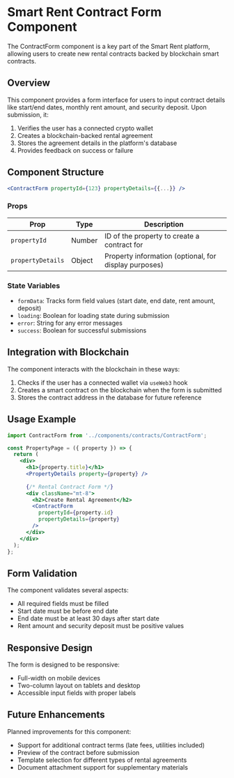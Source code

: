 # Smart Rent Contract Form Component

The ContractForm component is a key part of the Smart Rent platform, allowing users to create new rental contracts backed by blockchain smart contracts.

## Overview

This component provides a form interface for users to input contract details like start/end dates, monthly rent amount, and security deposit. Upon submission, it:

1. Verifies the user has a connected crypto wallet
2. Creates a blockchain-backed rental agreement
3. Stores the agreement details in the platform's database
4. Provides feedback on success or failure

## Component Structure

```jsx
<ContractForm propertyId={123} propertyDetails={{...}} />
```

### Props

| Prop | Type | Description |
|------|------|-------------|
| `propertyId` | Number | ID of the property to create a contract for |
| `propertyDetails` | Object | Property information (optional, for display purposes) |

### State Variables

- `formData`: Tracks form field values (start date, end date, rent amount, deposit)
- `loading`: Boolean for loading state during submission
- `error`: String for any error messages
- `success`: Boolean for successful submissions

## Integration with Blockchain

The component interacts with the blockchain in these ways:

1. Checks if the user has a connected wallet via `useWeb3` hook
2. Creates a smart contract on the blockchain when the form is submitted
3. Stores the contract address in the database for future reference

## Usage Example

```jsx
import ContractForm from '../components/contracts/ContractForm';

const PropertyPage = ({ property }) => {
  return (
    <div>
      <h1>{property.title}</h1>
      <PropertyDetails property={property} />
      
      {/* Rental Contract Form */}
      <div className="mt-8">
        <h2>Create Rental Agreement</h2>
        <ContractForm 
          propertyId={property.id} 
          propertyDetails={property}
        />
      </div>
    </div>
  );
};
```

## Form Validation

The component validates several aspects:
- All required fields must be filled
- Start date must be before end date
- End date must be at least 30 days after start date
- Rent amount and security deposit must be positive values

## Responsive Design

The form is designed to be responsive:
- Full-width on mobile devices
- Two-column layout on tablets and desktop
- Accessible input fields with proper labels

## Future Enhancements

Planned improvements for this component:
- Support for additional contract terms (late fees, utilities included)
- Preview of the contract before submission
- Template selection for different types of rental agreements
- Document attachment support for supplementary materials 
